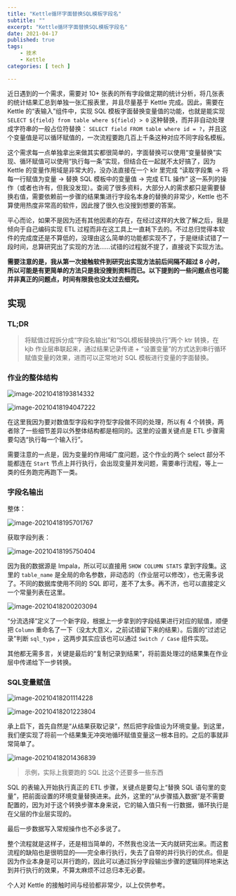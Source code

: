 ```yaml
---
title: "Kettle循环字面替换SQL模板字段名"
subtitle: ""
excerpt: "Kettle循环字面替换SQL模板字段名"
date: 2021-04-17
published: true 
tags:
    - 技术
    - Kettle
categories: [ tech ]

---
```


近日遇到的一个需求，需要对 10+ 张表的所有字段做定期的统计分析，将几张表的统计结果汇总到单独一张汇报表里，并且尽量基于 Kettle 完成。因此，需要在 Kettle 的“表输入”组件中，实现 SQL 模板字面替换变量值的功能，也就是能实现 `SELECT ${field} from table where ${field} > 0` 这种替换，而并非自动处理成字符串的一般占位符替换： `SELECT field FROM table where id = ?`，并且这个变量值是可以循环赋值的，一次流程要跑几百上千条这种对应不同字段名模板。

<!--more-->

这个需求每一点单独拿出来做其实都很简单的，字面替换可以使用“变量替换”实现、循环赋值可以使用“执行每一条”实现，但结合在一起就不太好搞了，因为 Kettle 的变量作用域是非常大的，没办法直接在一个 klr 里完成 “读取字段集 → 将每一行赋值为变量 → 替换 SQL 模板中的变量值 → 完成 ETL 操作” 这一系列的操作（或者也许有，但我没发现）。查阅了很多资料，大部分人的需求都只是需要替换右值，需要依赖前一步骤的结果集进行字段名本身的替换的非常少，Kettle 也不算使用热度非常高的软件，因此搜了很久也没搜到想要的答案。

平心而论，如果不是因为还有其他因素的存在，在经过这样的大致了解之后，我是倾向于自己编码实现 ETL 过程而非在这工具上一直耗下去的。不过总归觉得本软件的完成度还是不算低的，没理由这么简单的功能都实现不了，于是继续试错了一段时间，总算研究出了实现的方法……试错的过程就不提了，直接说下实现方法。

**需要注意的是，我从第一次接触软件到研究出实现方法前后间隔不超过 8 小时，所以可能是有更简单的方法只是我没搜到资料而已。以下提到的一些问题点也可能并非真正的问题点，时间有限我也没太过去细究。**

## 实现

### TL;DR

> 将赋值过程拆分成“字段名输出”和“SQL模板替换执行”两个 ktr 转换，在 kjb 作业层串联起来，通过结果记录传递 + “设置变量”的方式达到串行循环赋值变量的效果，进而可以正常地对 SQL 模板进行变量的字面替换。

### 作业的整体结构

![image-20210418193814332](/imgs/2021-04-17-Kettle%E5%BE%AA%E7%8E%AF%E5%AD%97%E9%9D%A2%E6%9B%BF%E6%8D%A2SQL%E6%A8%A1%E6%9D%BF%E5%AD%97%E6%AE%B5%E5%90%8D/image-20210418193814332.png)

![image-20210418194047222](/imgs/2021-04-17-Kettle%E5%BE%AA%E7%8E%AF%E5%AD%97%E9%9D%A2%E6%9B%BF%E6%8D%A2SQL%E6%A8%A1%E6%9D%BF%E5%AD%97%E6%AE%B5%E5%90%8D/image-20210418194047222.png)

在这里我因为要对数值型字段和字符型字段做不同的处理，所以有 4 个转换，两者除了一些细节差异以外整体结构都是相同的。这里的设置关键点是 ETL 步骤需要勾选“执行每一个输入行”。

需要注意的一点是，因为变量的作用域广度问题，这个作业的两个 select 部分不能都连在 `Start` 节点上并行执行，会出现变量并发问题，需要串行流程，等上一类的任务跑完再跑下一类。

### 字段名输出

整体：

![image-20210418195701767](/imgs/2021-04-17-Kettle%E5%BE%AA%E7%8E%AF%E5%AD%97%E9%9D%A2%E6%9B%BF%E6%8D%A2SQL%E6%A8%A1%E6%9D%BF%E5%AD%97%E6%AE%B5%E5%90%8D/image-20210418195701767.png)

获取字段列表：

![image-20210418195750404](/imgs/2021-04-17-Kettle%E5%BE%AA%E7%8E%AF%E5%AD%97%E9%9D%A2%E6%9B%BF%E6%8D%A2SQL%E6%A8%A1%E6%9D%BF%E5%AD%97%E6%AE%B5%E5%90%8D/image-20210418195750404.png)

因为我的数据源是 Impala，所以可以直接用 `SHOW COLUMN STATS` 拿到字段集。这里的 `table_name` 是全局的命名参数，非动态的（作业层可以修改），也无需多说了。不同的数据库使用不同的 SQL 即可，差不了太多。再不济，也可以直接定义一个常量列表在这里。

![image-20210418200203094](/imgs/2021-04-17-Kettle%E5%BE%AA%E7%8E%AF%E5%AD%97%E9%9D%A2%E6%9B%BF%E6%8D%A2SQL%E6%A8%A1%E6%9D%BF%E5%AD%97%E6%AE%B5%E5%90%8D/image-20210418200203094.png)

“分流选择”定义了一个新字段，根据上一步拿到的字段结果进行对应的赋值，顺便把 `Column` 重命名了一下（没太大意义，之前试错留下来的结果）。后面的“过滤记录”判断 `sql_type` ，这两步其实应该也可以通过 `Switch / Case` 组件实现。

其他都无需多言，关键是最后的“复制记录到结果”，将前面处理过的结果集在作业层中传递给下一步转换。

### SQL变量赋值

![image-20210418201114228](/imgs/2021-04-17-Kettle%E5%BE%AA%E7%8E%AF%E5%AD%97%E9%9D%A2%E6%9B%BF%E6%8D%A2SQL%E6%A8%A1%E6%9D%BF%E5%AD%97%E6%AE%B5%E5%90%8D/image-20210418201114228.png)

![image-20210418201223804](/imgs/2021-04-17-Kettle%E5%BE%AA%E7%8E%AF%E5%AD%97%E9%9D%A2%E6%9B%BF%E6%8D%A2SQL%E6%A8%A1%E6%9D%BF%E5%AD%97%E6%AE%B5%E5%90%8D/image-20210418201223804.png)

承上启下，首先自然是“从结果获取记录”，然后把字段值设为环境变量。到这里，我们便实现了将前一个结果集无冲突地循环赋值变量这一根本目的。之后的事就非常简单了。

![image-20210418201436839](/imgs/2021-04-17-Kettle%E5%BE%AA%E7%8E%AF%E5%AD%97%E9%9D%A2%E6%9B%BF%E6%8D%A2SQL%E6%A8%A1%E6%9D%BF%E5%AD%97%E6%AE%B5%E5%90%8D/image-20210418201436839.png)

> 示例，实际上我要跑的 SQL 比这个还要多一些东西

SQL 的表输入开始执行真正的 ETL 步骤，关键点是要勾上“替换 SQL 语句里的变量”，把前面设置的环境变量替换进来。此外，这里的“从步骤插入数据”是不需要配置的，因为对于这个转换步骤本身来说，它的输入值只有一行数据，循环执行是在父层的作业层实现的。

最后一步数据写入常规操作也不必多说了。

整个流程就是这样子，还是相当简单的，不然我也没法一天内就研究出来。而这套流程的缺陷也是很明显的——完全串行执行，失去了自带的并行执行的优点。但是因为作业本身是可以并行跑的，因此可以通过拆分字段输出步骤的逻辑同样地来达到并行执行的效果，不算太麻烦不过总归本无必要。

个人对 Kettle 的接触时间与经验都非常少，以上仅供参考。

